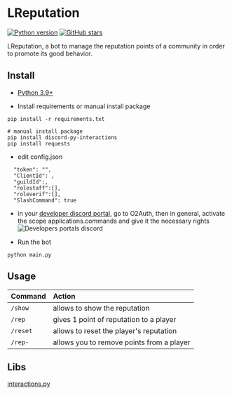 
# LReputation
[![Python version](https://img.shields.io/badge/python-3.9-blue.svg)](https://python.org)
[![GitHub stars](https://img.shields.io/github/stars/Enzo2991/LReputation.svg)](https://github.com/Enzo2991/LReputation/stargazers)

LReputation, a bot to manage the reputation points of a community in order to promote its good behavior.

## Install

* [Python 3.9+](https://www.python.org/downloads/)

* Install requirements or manual install package
```
pip install -r requirements.txt
```
```
# manual install package
pip install discord-py-interactions
pip install requests
```

* edit config.json
```
  "token": "",
  "ClientId": ,
  "guildId":,
  "rolestaff":[],
  "roleverif":[],
  "SlashCommand": true
```

* in your [developer discord portal](https://discord.com/developers/applications/), go to O2Auth, then in general, activate the scope applications.commands and give it the necessary rights
![Developers portals discord](https://i.imgur.com/bDdNzoE.png)


* Run the bot
```
python main.py
```

## Usage

| Command                       | Action                                                                                                     |
| :---------------------------- | :--------------------------------------------------------------------------------------------------------- |
| `/show`  | allows to show the reputation |
| `/rep`  | gives 1 point of reputation to a player |
| `/reset`  | allows to reset the player's reputation  |
| `/rep-`  | allows you to remove points from a player  |

## Libs
[interactions.py](https://github.com/interactions-py)
